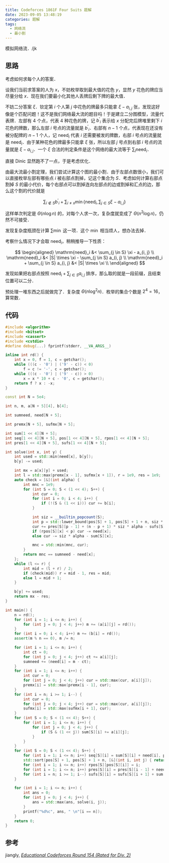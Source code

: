 ```yaml
---
title: Codeforces 1861F Four Suits 题解
date: 2023-09-05 13:48:19
categories: 题解
tags:
  - 网络流
  - 最小割
---
```


模拟网络流．/jk

<!-- more -->

## 思路

考虑如何求每个人的答案．

设我们当前求答案的人为 $x$，不妨枚举取到最大值的花色 $y$，显然 $y$ 花色的牌应当尽量分给 $x$．现在我们要最小化其他人丢牌后剩下牌的最大值．

不妨二分答案 $\xi$．钦定第 $i$ 个人第 $j$ 中花色的牌最多只能拿 $\xi - a_{i, j}$ 张，发现这好像是个匹配问题！这不是我们网络最大流的题目吗！于是建立二分图模型，流量代表牌．左部有 $4$ 个点，代表 $4$ 种花色的牌，记 ${b^\prime}_i$ 表示给 $x$ 分配完后牌堆里剩下 $i$ 花色的牌数，那么左部 $i$ 号点的流量就是 ${b^\prime}_i$．右部有 $n - 1$ 个点，代表现在还没有被分配牌的 $n - 1$ 个人，记 $\mathrm{need}_i$ 代表 $i$ 还需要被发的牌数，右部 $i$ 号点的流量就是 $\mathrm{need}_i$．由于某种花色的牌最多只能拿 $\xi$ 张，所以左部 $j$ 号点到右部 $i$ 号点的流量就是 $\xi - a_{i, j}$．一个 $\xi$ 合法的判定条件是这个网络的最大流等于 $\sum_i \mathrm{need}_i$．

直接 Dinic 显然跑不了一点，于是考虑优化．

由最大流最小割定理，我们尝试计算这个图的最小割．由于左部点数很小，我们可以直接枚举左部有哪些点 $i$ 被右部点割掉，记这个集合为 $S$．考虑如何计算右部点割掉 $S$ 的最小代价，每个右部点可以割掉连向左部点的边或割掉和汇点的边，那么这个割的代价就是

$$
\sum_{i \not\in S} {b^\prime}_i + \sum_{i \not= x} \min\left\{\mathrm{need}_i, \sum_{j \in S} \xi - a_{i, j}\right\}
$$

这样单次判定是 $\Theta(n \log n)$ 的，对每个人求一次，复杂度就变成了 $\Theta(n^2 \log n)$，仍然不可接受．

发现复杂度瓶颈在计算 $\sum\min$ 这一项．这个 $\min$ 相当烦人，想办法去掉．

考察什么情况下才会取 $\mathrm{need}_i$，稍稍推导一下性质：

$$
\begin{aligned}
  \mathrm{need}_i &< \sum_{j \in S} \xi - a_{i, j} \\
  \mathrm{need}_i &< |S| \times \xi - \sum_{j \in S} a_{i, j} \\
  \mathrm{need}_i + \sum_{j \in S} a_{i, j} &< |S| \times \xi  \\
\end{aligned}
$$

发现如果把右部点按照 $\mathrm{need}_i + \sum_{j \in S} a_{i, j}$ 排序，那么取的就是一段前缀，且结束位置可以二分．

预处理一堆东西之后就做完了．复杂度 $\Theta(n \log^2 n)$．枚举的集合个数是 $2^4 = 16$，算常数．

## 代码

```cpp
#include <algorithm>
#include <bitset>
#include <cassert>
#include <cstdio>
#define debug(...) fprintf(stderr, __VA_ARGS__)

inline int rd() {
	int x = 0, f = 1, c = getchar();
	while (((c - '0') | ('9' - c)) < 0)
		f = c != '-', c = getchar();
	while (((c - '0') | ('9' - c)) > 0)
		x = x * 10 + c - '0', c = getchar();
	return f ? x : -x;
}

const int N = 5e4;

int n, m, a[N + 5][4], b[4];

int sumneed, need[N + 5];

int premx[N + 5], sufmx[N + 5];

int sum[1 << 4][N + 5];
int seq[1 << 4][N + 5], pos[1 << 4][N + 5], rpos[1 << 4][N + 5];
int pres[1 << 4][N + 5], sufs[1 << 4][N + 5];

int solve(int x, int y) {
	int used = std::min(need[x], b[y]);
	b[y] -= used;

	int mx = a[x][y] + used;
	int l = std::max(premx[x - 1], sufmx[x + 1]), r = 1e9, res = 1e9;
	auto check = [&](int alpha) {
		int mnc = 1e9;
		for (int S = 0; S < (1 << 4); S++) {
			int cur = 0;
			for (int i = 0; i < 4; i++) {
				if (!(S & (1 << i))) cur += b[i];
			}

			int siz = __builtin_popcount(S);
			int p = std::lower_bound(pos[S] + 1, pos[S] + 1 + n, siz * alpha, [&](int i, int x) { return seq[S][i] < x; }) - pos[S];
			cur += pres[S][p - 1] + (n - p + 1) * siz * alpha - sufs[S][p];
			if (rpos[S][x] < p) cur -= need[x];
			else cur -= siz * alpha - sum[S][x];

			mnc = std::min(mnc, cur);
		}
		return mnc == sumneed - need[x];
	};
	while (l <= r) {
		int mid = (l + r) / 2;
		if (check(mid)) r = mid - 1, res = mid;
		else l = mid + 1;
	}

	b[y] += used;
	return mx - res;
}

int main() {
	n = rd();
	for (int i = 1; i <= n; i++) {
		for (int j = 0; j < 4; j++) m += (a[i][j] = rd());
	}
	for (int i = 0; i < 4; i++) m += (b[i] = rd());
	assert(m % n == 0), m /= n;

	for (int i = 1; i <= n; i++) {
		int ct = 0;
		for (int j = 0; j < 4; j++) ct += a[i][j];
		sumneed += (need[i] = m - ct);
	}
	for (int i = 1; i <= n; i++) {
		int cur = 0;
		for (int j = 0; j < 4; j++) cur = std::max(cur, a[i][j]);
		premx[i] = std::max(premx[i - 1], cur);
	}
	for (int i = n; i >= 1; i--) {
		int cur = 0;
		for (int j = 0; j < 4; j++) cur = std::max(cur, a[i][j]);
		sufmx[i] = std::max(sufmx[i + 1], cur);
	}
	for (int S = 0; S < (1 << 4); S++) {
		for (int i = 1; i <= n; i++) {
			for (int j = 0; j < 4; j++) {
				if (S & (1 << j)) sum[S][i] += a[i][j];
			}
		}
	}
	for (int S = 0; S < (1 << 4); S++) {
		for (int i = 1; i <= n; i++) seq[S][i] = sum[S][i] + need[i], pos[S][i] = i;
		std::sort(pos[S] + 1, pos[S] + 1 + n, [&](int i, int j) { return seq[S][i] < seq[S][j]; });
		for (int i = 1; i <= n; i++) rpos[S][pos[S][i]] = i;
		for (int i = 1; i <= n; i++) pres[S][i] = pres[S][i - 1] + need[pos[S][i]];
		for (int i = n; i >= 1; i--) sufs[S][i] = sufs[S][i + 1] + sum[S][pos[S][i]];
	}

	for (int i = 1; i <= n; i++) {
		int ans = 0;
		for (int j = 0; j < 4; j++) {
			ans = std::max(ans, solve(i, j));
		}
		printf("%d%c", ans, " \n"[i == n]);
	}
	return 0;
}
```

## 参考

jiangly, [_Educational Codeforces Round 154 (Rated for Div. 2)_](https://www.luogu.com.cn/blog/jiangly/educational-codeforces-round-154-rated-for-div-2-post)
